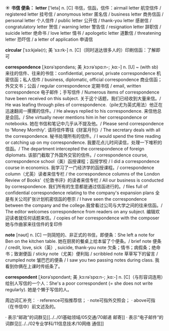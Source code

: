 ☀ <span class="category">**书信 便条：**</span>
<span class="vocabulary">**letter**</span> ['letə] 
<span class="definition">n. [C] 书信，信函，信件：</span>airmail letter 航空信件 / registered letter 挂号信 / anonymous letter 匿名信 / business letter 商务信函 / personal letter 个人信件 / public letter 公开信 / thank-you letter 感谢信 / congratulatory letter 贺信 / warning letter 警告信 / resignation letter 辞职信 / suicide letter 绝命书 / love letter 情书 / apologetic letter 道歉信 / threatening letter 恐吓信 / a letter of application 申请信
                      
<span class="vocabulary">**circular**</span> [ˈsɜ:kjələ(r); 美 ˈsɜ:rk-]
<span class="definition">n. [C]（同时送达很多人的）印刷信函：</span>了解即可

<span class="vocabulary">**correspondence**</span> [ˌkɒrəˈspɒndəns; 美 ˌkɔ:rəˈspɑ:n-; ˌkɑ:-]
<span class="definition">n. [U] ~ (with sb) 来往的信件、往来的书信：</span>confidential, personal, private correspondence 机密信函；私人信件 / business, diplomatic, official correspondence 商业信函；外交文书；公函 / regular correspondence 定期书信 / email, written correspondence 电子邮件；手写信件 / Numerous items of correspondence have been received on this subject. 关于这个话题，我们已经收到大量来信。/ He was leafing through piles of correspondence.（pile尤为英式用法）他正在迅速翻阅一摞摞的信件。/ He always replied to his correspondence. 来信他总是会回。/ She virtually never mentions him in her correspondence or notebooks. 她在书信和笔记中几乎从不提及他。/ Please send correspondence to 'Money Monthly'. 请将信件寄往《财富月刊》/ The secretary deals with all the correspondence. 秘书处理所有的信件。/ I would spend the time reading or catching up on my correspondence. 我要花点儿时间读信，处理一下堆积的信函。/ The department intercepted the correspondence of foreign diplomats. 该部门截取了外国外交官的信件。/ correspondence course, correspondence school（美）函授课程；函授学校 / I did a correspondence course in economics. 我学习了一门经济学的函授课程。/ correspondence column（尤英）读者来信专栏 / the correspondence columns of the London Review of Books'《伦敦书评》的读者来信专栏 / All our business is conducted by correspondence. 我们所有的生意都是通过信函进行的。/ files full of confidential correspondence relating to the company's expansion plans 全是有关公司扩张计划机密信函的卷宗 / I have seen the correspondence between the company and the college.我曾看过公司与大学之间的往来信函。/ The editor welcomes correspondence from readers on any subject. 编辑欢迎读者就任何话题来信。/ copies of her correspondence with the composer 她与作曲家来往信件的复印件

<span class="vocabulary">**note**</span> [nəʊt] 
<span class="definition">n. [C] 一则简短的、非正式的书信，即便条：</span>She left a note for Ben on the kitchen table. 她在厨房的餐桌上给本留了个便条。/ brief note 便条 / credit, love, sick（英）, suicide, thank-you note 欠条；情书；病假条；绝命书；致谢便函 / sticky note（尤美）便利贴 / scribbled note 草草写下的留言 / crumpled note 皱巴巴的便条 / I saw you two passing notes during class. 我看到你俩在上课时传纸条了。
           
<span class="vocabulary">**correspondent**</span> [ˌkɒrəˈspɒndənt; 美 ˌkɔ:rəˈspɑ:n-; ˌkɑ:-]
<span class="definition">n. [C]（与形容词连用）给别人写信的一个人：</span>She's a poor correspondent (= she does not write regularly). 她是个懒于写信的人。

周边词汇补充：
· reference可指推荐信；
· note可指外交照会；
· above可指（在书信中）前文述及的。

· 表示“邮政”的词群见[[../../01基础领域/05交通/70邮递 邮寄]]
· 表示“电子邮件”的词群见[[../../02专业学科/11信息技术/10网络 通信]]
